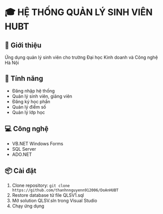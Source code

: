 # 🎓 HỆ THỐNG QUẢN LÝ SINH VIÊN HUBT

## 📖 Giới thiệu
Ứng dụng quản lý sinh viên cho trường Đại học Kinh doanh và Công nghệ Hà Nội

## 🚀 Tính năng
- Đăng nhập hệ thống
- Quản lý sinh viên, giảng viên
- Đăng ký học phần
- Quản lý điểm số
- Quản lý lớp học

## 💻 Công nghệ
- VB.NET Windows Forms
- SQL Server
- ADO.NET

## 📦 Cài đặt
1. Clone repository: `git clone https://github.com/thanhnnguyenn912006/DoAnHUBT`
2. Restore database từ file QLSV1.sql
3. Mở solution QLSV.sln trong Visual Studio
4. Chạy ứng dụng
